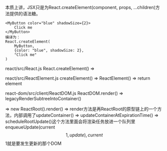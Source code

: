 本质上讲，JSX只是为React.createElement(component, props, ...children)方法提供的语法糖。

    <MyButton color="blue" shadowSize={2}>
        Click me
    </MyButton>
    编译为：
    React.createElement(
        MyButton,
        {color: "blue", shadowSize: 2},
        "Click me"
    )

react/src/React.js   React.createElement() =>

react/src/ReactElement.js   createElement() => ReactElement() => return element



react-dom/src/client/ReactDOM.js   ReactDOM.render() => legacyRenderSubtreeIntoContainer()

=> new ReactRoot().render() => render方法是再ReactRoot的原型链上的一个方法，内部调用了updateContainer() => updateContainerAtExpirationTime() => scheduleRootUpdate()这个方法里面会将渲染任务放进一个队列里enqueueUpdate(current$$1, update), current$$1就是要发生更新的那个DOM